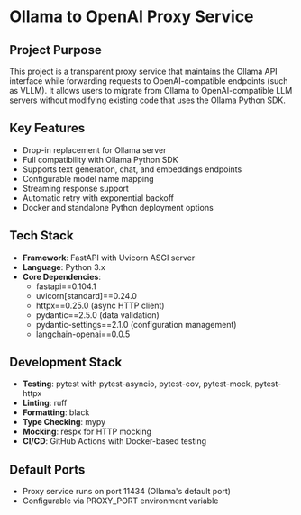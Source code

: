 # Ollama to OpenAI Proxy Service

## Project Purpose
This project is a transparent proxy service that maintains the Ollama API interface while forwarding requests to OpenAI-compatible endpoints (such as VLLM). It allows users to migrate from Ollama to OpenAI-compatible LLM servers without modifying existing code that uses the Ollama Python SDK.

## Key Features
- Drop-in replacement for Ollama server
- Full compatibility with Ollama Python SDK
- Supports text generation, chat, and embeddings endpoints
- Configurable model name mapping
- Streaming response support
- Automatic retry with exponential backoff
- Docker and standalone Python deployment options

## Tech Stack
- **Framework**: FastAPI with Uvicorn ASGI server
- **Language**: Python 3.x
- **Core Dependencies**:
  - fastapi==0.104.1
  - uvicorn[standard]==0.24.0
  - httpx==0.25.0 (async HTTP client)
  - pydantic==2.5.0 (data validation)
  - pydantic-settings==2.1.0 (configuration management)
  - langchain-openai==0.0.5

## Development Stack
- **Testing**: pytest with pytest-asyncio, pytest-cov, pytest-mock, pytest-httpx
- **Linting**: ruff
- **Formatting**: black
- **Type Checking**: mypy
- **Mocking**: respx for HTTP mocking
- **CI/CD**: GitHub Actions with Docker-based testing

## Default Ports
- Proxy service runs on port 11434 (Ollama's default port)
- Configurable via PROXY_PORT environment variable